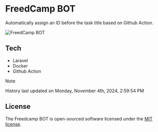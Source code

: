 # FreedCamp BOT

Automatically assign an ID before the task title based on Github Action.

![FreedCamp BOT](https://repository-images.githubusercontent.com/737932867/7d34798b-2680-471c-b089-a78a718d3d6a)

## Tech

- Laravel
- Docker
- Github Action

> [!NOTE]  
> History last updated on Monday, November 4th, 2024, 2:59:54 PM

## License

The Freedcamp BOT is open-sourced software licensed under the [MIT license](https://opensource.org/licenses/MIT).
